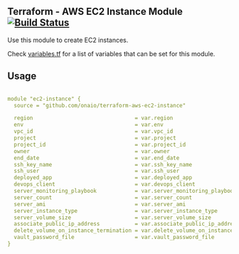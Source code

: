 ## Terraform - AWS EC2 Instance Module [![Build Status](https://travis-ci.org/onaio/terraform-aws-ec2-instance.svg?branch=master)](https://travis-ci.org/onaio/terraform-aws-ec2-instance)

Use this module to create EC2 instances.

Check [variables.tf](./variables.tf) for a list of variables that can be set for this module.

## Usage

```yaml

module "ec2-instance" {
  source = "github.com/onaio/terraform-aws-ec2-instance"

  region                                = var.region
  env                                   = var.env
  vpc_id                                = var.vpc_id
  project                               = var.project
  project_id                            = var.project_id
  owner                                 = var.owner
  end_date                              = var.end_date
  ssh_key_name                          = var.ssh_key_name
  ssh_user                              = var.ssh_user
  deployed_app                          = var.deployed_app
  devops_client                         = var.devops_client
  server_monitoring_playbook            = var.server_monitoring_playbook
  server_count                          = var.server_count
  server_ami                            = var.server_ami
  server_instance_type                  = var.server_instance_type
  server_volume_size                    = var.server_volume_size
  associate_public_ip_address           = var.associate_public_ip_address
  delete_volume_on_instance_termination = var.delete_volume_on_instance_termination
  vault_password_file                   = var.vault_password_file
}
```
